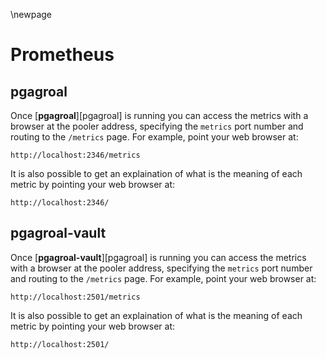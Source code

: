 \newpage

# Prometheus

## pgagroal

Once [**pgagroal**][pgagroal] is running you can access the metrics with a browser at the pooler address, specifying the `metrics` port number and routing to the `/metrics` page. For example, point your web browser at:

```
http://localhost:2346/metrics
```

It is also possible to get an explaination of what is the meaning of each metric by pointing your web browser at:

```
http://localhost:2346/
```

## pgagroal-vault

Once [**pgagroal-vault**][pgagroal] is running you can access the metrics with a browser at the pooler address, specifying the `metrics` port number and routing to the `/metrics` page. For example, point your web browser at:

```
http://localhost:2501/metrics
```

It is also possible to get an explaination of what is the meaning of each metric by pointing your web browser at:

```
http://localhost:2501/
```
